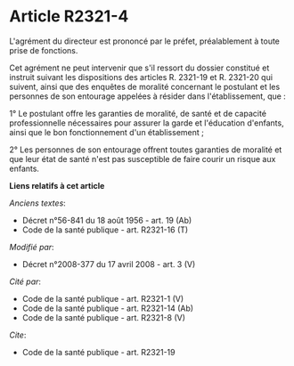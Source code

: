 # Article R2321-4

L'agrément du directeur est prononcé par le préfet, préalablement à toute prise de fonctions. 

Cet agrément ne peut intervenir que s'il ressort du dossier constitué et instruit suivant les dispositions des articles R.
2321-19 et R. 2321-20 qui suivent, ainsi que des enquêtes de moralité concernant le postulant et les personnes de son
entourage appelées à résider dans l'établissement, que : 

1° Le postulant offre les garanties de moralité, de santé et de capacité professionnelle nécessaires pour assurer la garde et
l'éducation d'enfants, ainsi que le bon fonctionnement d'un établissement ; 

2° Les personnes de son entourage offrent toutes garanties de moralité et que leur état de santé n'est pas susceptible de
faire courir un risque aux enfants.

**Liens relatifs à cet article**

_Anciens textes_:

  - Décret n°56-841 du 18 août 1956 - art. 19 (Ab)
  - Code de la santé publique - art. R2321-16 (T)

_Modifié par_:

  - Décret n°2008-377 du 17 avril 2008 - art. 3 (V)

_Cité par_:

  - Code de la santé publique - art. R2321-1 (V)
  - Code de la santé publique - art. R2321-14 (Ab)
  - Code de la santé publique - art. R2321-8 (V)

_Cite_:

  - Code de la santé publique - art. R2321-19
